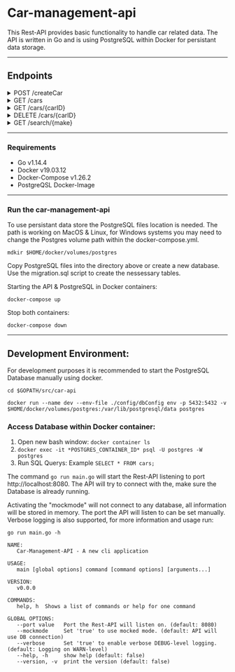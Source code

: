 # Car-management-api
This Rest-API provides basic functionality to handle car related data. The API is written in Go and is using PostgreSQL within Docker for persistant data storage. 

---

## Endpoints
<details><summary>POST /createCar</summary>
<p>

#### Description:
Creates new car.

#### Parameters:
Content-Type: **application/json**
body *required

##### Model:
```json
{
    "model" : "string",
    "make": "string",
    "variant": "string"
}
```

##### Example Body:
```json
{
    "model" : "A45",
    "make": "Mercedes",
    "variant": "AMG"
}
```

##### Example Response Body:
```json
{
	"ID" : "0e03dda8-2c9a-4b19-958d-a96382587aee",  
    "model" : "A45",
    "make": "Mercedes",
    "variant": "AMG"
}
```
##### Responses:
200 OK
400 Bad Request
</p>
</details>




<details><summary>GET /cars</summary>
<p>

#### Description:
List all cars.

#### Parameters:
Content-Type: **application/json**

##### Example Response Body:
```json
[{
	"ID" : "0e03dda8-2c9a-4b19-958d-a96382587aee",  
    "model" : "A45",
    "make": "Mercedes",
    "variant": "AMG"
}
{
	"ID" : "63581320-83c4-4cdf-bee0-407b3579cb71",  
    "model" : "Model S",
    "make": "Tesla",
    "variant": "Sport"
}]
```
##### Responses:
200 OK
</p>
</details>




<details><summary>GET /cars/{carID}</summary>
<p>

#### Description:
Return one specific car.

#### Parameters:
Content-Type: **application/json**
path: {carID} *required
Note: carID has to be [RFC4122](https://tools.ietf.org/html/rfc4122) compliant.

##### Example Request:

`curl --location --request GET 'http://localhost:8080/cars/8ac3fc27-26a2-4fab-95d7-b6add7dcbfbf'`
##### Example Response:
```json
{
	"ID" : "63581320-83c4-4cdf-bee0-407b3579cb71",  
    "model" : "Model S",
    "make": "Tesla",
    "variant": "Sport"
}
```
##### Responses:
200 OK
400 Bad Request
404 Not Found
</p>
</details>




<details><summary>DELETE /cars/{carID}</summary>
<p>

#### Description:
Delete one specific car.

#### Parameters:
Content-Type: **application/json**
path: {carID} *required
Note: carID has to be [RFC4122](https://tools.ietf.org/html/rfc4122) compliant.

##### Example Request:

`curl --location --request DELETE 'http://localhost:8080/cars/8ac3fc27-26a2-4fab-95d7-b6add7dcbfbf'`

##### Responses:
204 No Content
400 Bad Request
404 Not Found
</p>
</details>




<details><summary>GET /search/{make}</summary>
<p>

#### Description:
Return all cars matching the given make.

#### Parameters:
Content-Type: **application/json**
path: {make} *required

##### Example Response Body:
```json
[{
	"ID" : "0e03dda8-2c9a-4b19-958d-a96382587aee",  
    "model" : "A45",
    "make": "Mercedes",
    "variant": "AMG"
}
{
	"ID" : "63581320-83c4-4cdf-bee0-407b3579cb71",  
    "model" : "B-Class",
    "make": "Mercedes",
    "variant": "Comfort"
}]
```
##### Responses:
200 OK
</p>
</details>

---
### Requirements
- Go v1.14.4
- Docker v19.03.12
- Docker-Compose v1.26.2
- PostgreQSL Docker-Image

---

### Run the car-management-api
To use persistant data store the PostgreSQL files location is needed. The path is working on MacOS & Linux, for Windows systems you may need to change the Postgres volume path within the docker-compose.yml. 

```
mdkir $HOME/docker/volumes/postgres
```

Copy PostgreSQL files into the directory above or create a new database. Use the migration.sql script to create the nessessary tables. 

Starting the API & PostgreSQL in Docker containers:
```
docker-compose up
```

Stop both containers:
```
docker-compose down
```

---

## Development Environment: 
For development purposes it is recommended to start the PostgreSQL Database manually using docker.

```
cd $GOPATH/src/car-api

docker run --name dev --env-file ./config/dbConfig env -p 5432:5432 -v $HOME/docker/volumes/postgres:/var/lib/postgresql/data postgres 
```


### Access Database within Docker container: 
1. Open new bash window: `docker container ls`
2. `docker exec -it *POSTGRES_CONTAINER_ID* psql -U postgres -W postgres`
3. Run SQL Querys: Example `SELECT * FROM cars;`


The command `go run main.go` will start the Rest-API listening to port http://localhost:8080. The API will try to connect with the, make sure the Database is already running. 

Activating the "mockmode" will not connect to any database, all information will be stored in memory. The port the API will listen to can be set manually. Verbose logging is also supported, for more information and usage run:

 `go run main.go -h`

```
NAME:
   Car-Management-API - A new cli application

USAGE:
   main [global options] command [command options] [arguments...]

VERSION:
   v0.0.0

COMMANDS:
   help, h  Shows a list of commands or help for one command

GLOBAL OPTIONS:
   --port value   Port the Rest-API will listen on. (default: 8080)
   --mockmode     Set 'true' to use mocked mode. (default: API will use DB connection)
   --verbose      Set 'true' to enable verbose DEBUG-level logging. (default: Logging on WARN-level)
   --help, -h     show help (default: false)
   --version, -v  print the version (default: false)
 ```